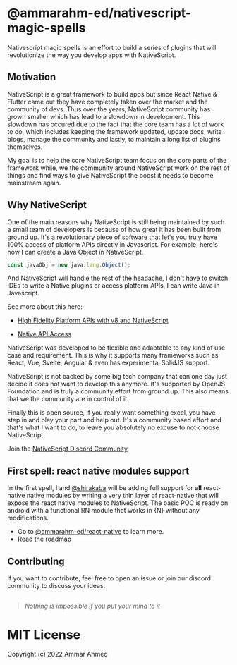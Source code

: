 # @ammarahm-ed/nativescript-magic-spells

Nativescript magic spells is an effort to build a series of plugins that will revolutionize the way you develop apps with NativeScript.

## Motivation

NativeScript is a great framework to build apps but since React Native & Flutter came out they have completely taken over the market and the community of devs. Thus over the years, NativeScript community has grown smaller which has lead to a slowdown in development. This slowdown has occured due to the fact that the core team has a lot of work to do, which includes keeping the framework updated, update docs, write blogs, manage the community and lastly, to maintain a long list of plugins themselves.

My goal is to help the core NativeScript team focus on the core parts of the framework while, we the community around NativeScript work on the rest of things and find ways to give NativeScript the boost it needs to become mainstream again.

## Why NativeScript

One of the main reasons why NativeScript is still being maintained by such a small team of developers is because of how great it has been built from ground up. It's a revolutionary piece of software that let's you truly have 100% access of platform APIs directly in Javascript. For example, here's how I can create a Java Object in NativeScript.

```ts
const javaObj = new java.lang.Object();
```

And NativeScript will handle the rest of the headache, I don't have to switch IDEs to write a Native plugins or access platform APIs, I can write Java in Javascript.

See more about this here:

- [High Fidelity Platform APIs with v8 and NativeScript](https://www.youtube.com/watch?v=Mzy1jWxrSiw)

- [Native API Access ](https://docs.nativescript.org/native-api-access.html)

NativeScript was developed to be flexible and adabtable to any kind of use case and requirement. This is why it supports many frameworks such as React, Vue, Svelte, Angular & even has experimental SolidJS support.

NativeScript is not backed by some big tech company that can one day just decide it does not want to develop this anymore. It's supported by OpenJS Foundation and is truly a community effort from ground up. This also means that we the community are in control of it.

Finally this is open source, if you really want something excel, you have step in and play your part and help out. It's a community based effort and that's what I want to do, to leave you absolutely no excuse to not choose NativeScript.

Join the [NativeScript Discord Community](https://discord.com/invite/RgmpGky9GR)

## First spell: react native modules support

In the first spell, I and [@shirakaba](https://github.com/shirakaba) will be adding full support for **all** react-native native modules by writing a very thin layer of react-native that will expose the react native modules to NativeScript. The basic POC is ready on android with a functional RN module that works in {N} without any modifications.

- Go to [@ammarahm-ed/react-native](packages/react-native/README.md) to learn more.
- Read the [roadmap](https://github.com/ammarahm-ed/nativescript-magic-spells/issues/2)

## Contributing

If you want to contribute, feel free to open an issue or join our discord community to discuss your ideas.

##

> _Nothing is impossible if you put your mind to it_

# MIT License

Copyright (c) 2022 Ammar Ahmed
